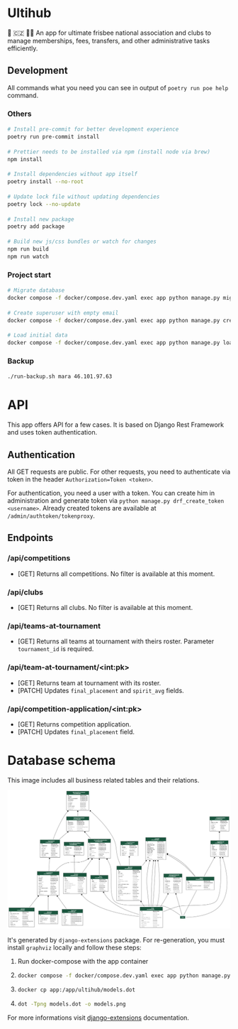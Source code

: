 # Ultihub

🥏 🇨🇿 👨‍💻 An app for ultimate frisbee national association and clubs to manage
memberships, fees, transfers, and other administrative tasks efficiently.

## Development

All commands what you need you can see in output of `poetry run poe help` command.

### Others

```bash
# Install pre-commit for better development experience
poetry run pre-commit install

# Prettier needs to be installed via npm (install node via brew)
npm install

# Install dependencies without app itself
poetry install --no-root

# Update lock file without updating dependencies
poetry lock --no-update

# Install new package
poetry add package

# Build new js/css bundles or watch for changes
npm run build
npm run watch
```

### Project start

```bash
# Migrate database
docker compose -f docker/compose.dev.yaml exec app python manage.py migrate

# Create superuser with empty email
docker compose -f docker/compose.dev.yaml exec app python manage.py createsuperuser --username admin

# Load initial data
docker compose -f docker/compose.dev.yaml exec app python manage.py loaddata initial_data
```

### Backup

```bash
./run-backup.sh mara 46.101.97.63
```

# API

This app offers API for a few cases. It is based on Django Rest Framework and uses token authentication.

## Authentication

All GET requests are public. For other requests, you need
to authenticate via token in the header `Authorization=Token <token>`.

For authentication, you need a user with a token. You can create him
in administration and generate token via `python manage.py drf_create_token <username>`.
Already created tokens are available at `/admin/authtoken/tokenproxy`.

## Endpoints

### /api/competitions

-   [GET] Returns all competitions. No filter is available at this moment.

### /api/clubs

-   [GET] Returns all clubs. No filter is available at this moment.

### /api/teams-at-tournament

-   [GET] Returns all teams at tournament with theirs roster. Parameter `tournament_id` is required.

### /api/team-at-tournament/\<int:pk>

-   [GET] Returns team at tournament with its roster.
-   [PATCH] Updates `final_placement` and `spirit_avg` fields.

### /api/competition-application/\<int:pk>

-   [GET] Returns competition application.
-   [PATCH] Updates `final_placement` field.

# Database schema

This image includes all business related tables and their relations.

![db_schema](https://github.com/dstlmrk/cauf-evidence/blob/main/db_schema.png)

It's generated by `django-extensions` package. For re-generation,
you must install `graphviz` locally and follow these steps:

1. Run docker-compose with the app container
2. ```bash
   docker compose -f docker/compose.dev.yaml exec app python manage.py graph_models clubs competitions finance members tournaments users -X AuditModel,ContentType --hide-edge-labels -o models.dot
   ```
3. ```bash
   docker cp app:/app/ultihub/models.dot
   ```
4. ```bash
   dot -Tpng models.dot -o models.png
   ```

For more informations visit [django-extensions](https://django-extensions.readthedocs.io/en/latest/graph_models.html) documentation.
